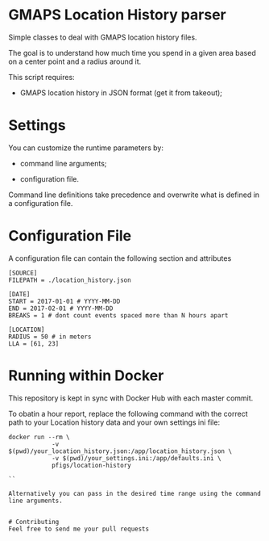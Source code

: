 # GMAPS Location History parser

Simple classes to deal with GMAPS location history files.

The goal is to understand how much time you spend in a given 
area based on a center point and a radius around it.

This script requires:

- GMAPS location history in JSON format (get it from takeout);


# Settings

You can customize the runtime parameters by:

- command line arguments;

- configuration file.

Command line definitions take precedence and overwrite what is 
defined in a configuration file.


# Configuration File
A configuration file can contain the following section and attributes
```
[SOURCE]
FILEPATH = ./location_history.json

[DATE]
START = 2017-01-01 # YYYY-MM-DD
END = 2017-02-01 # YYYY-MM-DD
BREAKS = 1 # dont count events spaced more than N hours apart

[LOCATION]
RADIUS = 50 # in meters
LLA = [61, 23]
```

# Running within Docker
This repository is kept in sync with Docker Hub with each master commit.

To obatin a hour report, replace the following command with the correct
path to your Location history data and your own settings ini file:

```
docker run --rm \
            -v $(pwd)/your_location_history.json:/app/location_history.json \
            -v $(pwd)/your_settings.ini:/app/defaults.ini \
            pfigs/location-history
	    
``

Alternatively you can pass in the desired time range using the command
line arguments.


# Contributing
Feel free to send me your pull requests
